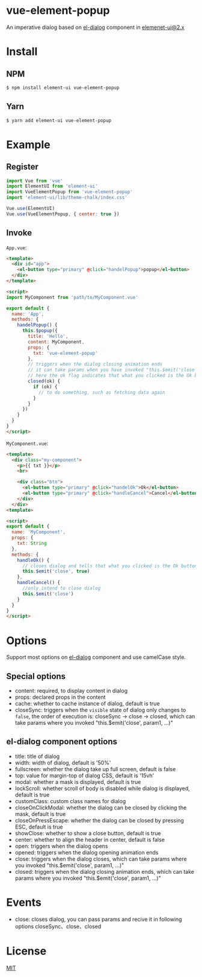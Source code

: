 # vue-element-popup

An imperative dialog based on [el-dialog](https://element.eleme.cn/#/en-US/component/dialog) component in [elemenet-ui@2.x](https://github.com/ElemeFE/element)

# Install

## NPM

```bash
$ npm install element-ui vue-element-popup
```

## Yarn

```bash
$ yarn add element-ui vue-element-popup
```

# Example

## Register

```js
import Vue from 'vue'
import ElementUI from 'element-ui'
import VueElementPopup from 'vue-element-popup'
import 'element-ui/lib/theme-chalk/index.css'

Vue.use(ElementUI)
Vue.use(VueElementPopup, { center: true })
```

## Invoke

`App.vue`:

```html
<template>
  <div id="app">
    <el-button type="primary" @click="handelPopup">popup</el-button>
  </div>
</template>

<script>
import MyComponent from 'path/to/MyComponent.vue'

export default {
  name: 'App',
  methods: {
    handelPopup() {
      this.$popup({
        title: 'Hello',
        content: MyComponent,
        props: {
          txt: 'vue-element-popup'
        },
        // triggers when the dialog closing animation ends
        // it can take params when you have invoked "this.$emit('close', param1, ...)"
        // here the ok flag indicates that what you clicked is the Ok button
        closed(ok) {  
          if (ok) {
            // to do something, such as fetching data again
          }
        }
      })
    }
  }
}
</script>
```

`MyComponent.vue`:

```html
<template>
  <div class="my-component">
    <p>{{ txt }}</p>
    <br>

    <div class="btn">
      <el-button type="primary" @click="handelOk">Ok</el-button>
      <el-button type="primary" @click="handleCancel">Cancel</el-button>
    </div>
  </div>
<template>

<script>
export default {
  name: 'MyComponent',
  props: {
    txt: String
  },
  methods: {
    handleOk() {
      // closes dialog and tells that what you clicked is the Ok button
      this.$emit('close', true)
    },
    handleCancel() {
      //only intend to close dialog
      this.$emit('close')
    }
  }
}
</script>
```

# Options

Support most options on [el-dialog](https://element.eleme.cn/#/en-US/component/dialog) component and use camelCase style.

## Special options

- content: required, to display content in dialog
- props: declared props in the content
- cache: whether to cache instance of dialog, default is true
- closeSync: triggers when the `visible` state of dialog only changes to `false`, the order of execution is: closeSync -> close -> closed, which can take params where you invoked "this.$emit('close', param1, ...)"

## el-dialog component options

- title: title of dialog
- width: width of dialog, default is '50%'
- fullscreen: whether the dialog take up full screen, default is false
- top: value for margin-top of dialog CSS, default is '15vh'
- modal: whether a mask is displayed, default is true
- lockScroll: whether scroll of body is disabled while dialog is displayed, default is true
- customClass: custom class names for dialog
- closeOnClickModal: whether the dialog can be closed by clicking the mask, default is true
- closeOnPressEscape: whether the dialog can be closed by pressing ESC, default is true
- showClose: whether to show a close button, default is true
- center: whether to align the header in center, default is false
- open: triggers when the dialog opens
- opened: triggers when the dialog opening animation ends
- close: triggers when the dialog closes, which can take params where you invoked "this.$emit('close', param1, ...)"
- closed: triggers when the dialog closing animation ends, which can take params where you invoked "this.$emit('close', param1, ...)"

# Events

- close: closes dialog, you can pass params and recive it in following options closeSync、close、closed

# License

[MIT](LICENSE)
